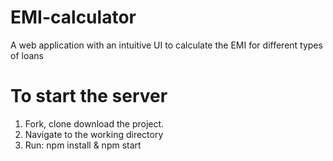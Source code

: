 # EMI-calculator
A web application with an intuitive UI to calculate the EMI for different types of loans

# To start the server
1. Fork, clone download the project.
2. Navigate to the working directory
3. Run: npm install & npm start
